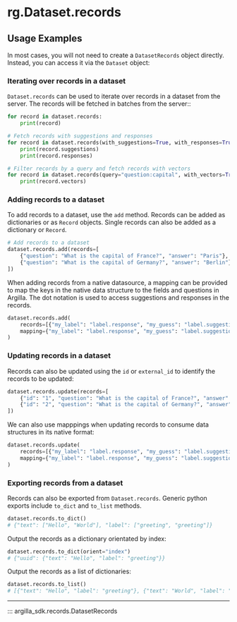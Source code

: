 
# rg.Dataset.records

## Usage Examples

In most cases, you will not need to create a `DatasetRecords` object directly.
Instead, you can access it via the `Dataset` object:

### Iterating over records in a dataset

`Dataset.records` can be used to iterate over records in a dataset from the server. The records will be fetched in batches from the server::

```python
for record in dataset.records:
    print(record)

# Fetch records with suggestions and responses
for record in dataset.records(with_suggestions=True, with_responses=True):
    print(record.suggestions)
    print(record.responses)

# Filter records by a query and fetch records with vectors
for record in dataset.records(query="question:capital", with_vectors=True):
    print(record.vectors)
```

### Adding records to a dataset

To add records to a dataset, use the `add` method. Records can be added as dictionaries or as `Record` objects. Single records can also be added as a dictionary or `Record`.

```python
# Add records to a dataset
dataset.records.add(records=[
    {"question": "What is the capital of France?", "answer": "Paris"},
    {"question": "What is the capital of Germany?", "answer": "Berlin"},
])
```

When adding records from a native datasource, a mapping can be provided to map the keys in the native data structure to the fields and questions in Argilla. The dot notation is used to access suggestions and responses in the records.

```python
dataset.records.add(
    records=[{"my_label": "label.response", "my_guess": "label.suggestion", "x": "text"}],
    mapping={"my_label": "label.response", "my_guess": "label.suggestion", "x": "text"},
)
```

### Updating records in a dataset

Records can also be updated using the `id` or `external_id` to identify the records to be updated:

```python
dataset.records.update(records=[
    {"id": "1", "question": "What is the capital of France?", "answer": "Paris"},
    {"id": "2", "question": "What is the capital of Germany?", "answer": "Berlin"},
])
```

We can also use mapppings when updating records to consume data structures in its native format:

```python
dataset.records.update(
    records=[{"my_label": "label.response", "my_guess": "label.suggestion", "x": "text"}],
    mapping={"my_label": "label.response", "my_guess": "label.suggestion", "x": "text"},
)
```

### Exporting records from a dataset

Records can also be exported from `Dataset.records`. Generic python exports include `to_dict` and `to_list` methods.

```python
dataset.records.to_dict()
# {"text": ["Hello", "World"], "label": ["greeting", "greeting"]}

```

Output the records as a dictionary orientated by index:

```python
dataset.records.to_dict(orient="index")
# {"uuid": {"text": "Hello", "label": "greeting"}}
```

Output the records as a list of dictionaries:

```python
dataset.records.to_list()
# [{"text": "Hello", "label": "greeting"}, {"text": "World", "label": "greeting"}]
```

---

::: argilla_sdk.records.DatasetRecords